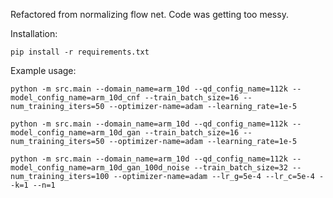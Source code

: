 Refactored from normalizing flow net. Code was getting too messy.

Installation:

```
pip install -r requirements.txt
```

Example usage:

```
python -m src.main --domain_name=arm_10d --qd_config_name=112k --model_config_name=arm_10d_cnf --train_batch_size=16 --num_training_iters=50 --optimizer-name=adam --learning_rate=1e-5

python -m src.main --domain_name=arm_10d --qd_config_name=112k --model_config_name=arm_10d_gan --train_batch_size=16 --num_training_iters=50 --optimizer-name=adam --learning_rate=1e-5

python -m src.main --domain_name=arm_10d --qd_config_name=112k --model_config_name=arm_10d_gan_100d_noise --train_batch_size=32 --num_training_iters=100 --optimizer-name=adam --lr_g=5e-4 --lr_c=5e-4 --k=1 --n=1
```